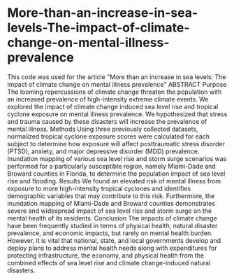 # More-than-an-increase-in-sea-levels-The-impact-of-climate-change-on-mental-illness-prevalence
This code was used for the article "More than an increase in sea levels: The impact of climate change on mental illness prevalence"
ABSTRACT
Purpose The looming repercussions of climate change threaten the population with an increased prevalence of high-intensity extreme climate events. 
We explored the impact of climate change induced sea level rise and tropical cyclone exposure on mental illness prevalence. We hypothesized that stress 
and trauma caused by these disasters will increase the prevalence of mental illness.
Methods Using three previously collected datasets, normalized tropical cyclone exposure scores were calculated for each subject to determine how exposure 
will affect posttraumatic stress disorder (PTSD), anxiety, and major depressive disorder (MDD) prevalence. Inundation mapping of various sea level rise and 
storm surge scenarios was performed for a particularly susceptible region, namely Miami-Dade and Broward counties in Florida, to determine the population impact 
of sea level rise and flooding. 
Results We found an elevated risk of mental illness from exposure to more high-intensity tropical cyclones and identifies demographic variables that may 
contribute to this risk. Furthermore, the inundation mapping of Miami-Dade and Broward counties demonstrates severe and widespread impact of sea level rise 
and storm surge on the mental health of its residents.
Conclusion The impacts of climate change have been frequently studied in terms of physical health, natural disaster prevalence, and economic impacts, but rarely 
on mental health burden. However, it is vital that national, state, and local governments develop and deploy plans to address mental health needs along with 
expenditures for protecting infrastructure, the economy, and physical health from the combined effects of sea level rise and climate change-induced natural 
disasters.  

